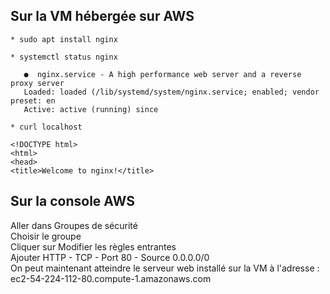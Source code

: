 ## Sur la VM hébergée sur AWS
~~~~
* sudo apt install nginx 

* systemctl status nginx 

   ●  nginx.service - A high performance web server and a reverse proxy server  
   Loaded: loaded (/lib/systemd/system/nginx.service; enabled; vendor preset: en  
   Active: active (running) since   

* curl localhost

<!DOCTYPE html>
<html>
<head>
<title>Welcome to nginx!</title>
~~~~
## Sur la console AWS

Aller dans Groupes de sécurité  
Choisir le groupe  
Cliquer sur Modifier les règles entrantes  
Ajouter HTTP - TCP - Port 80 - Source 0.0.0.0/0  
On peut maintenant atteindre le serveur web installé sur la VM à l'adresse :  
ec2-54-224-112-80.compute-1.amazonaws.com
